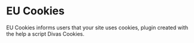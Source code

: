 # EU Cookies
EU Cookies informs users that your site uses cookies, plugin created with the help a script Divas Cookies.

